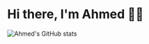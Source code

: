 # Hi there, I'm Ahmed 👋🏽
![Ahmed's GitHub stats](https://github-readme-stats.vercel.app/api?username=atz1man&show_icons=true&theme=radical)
